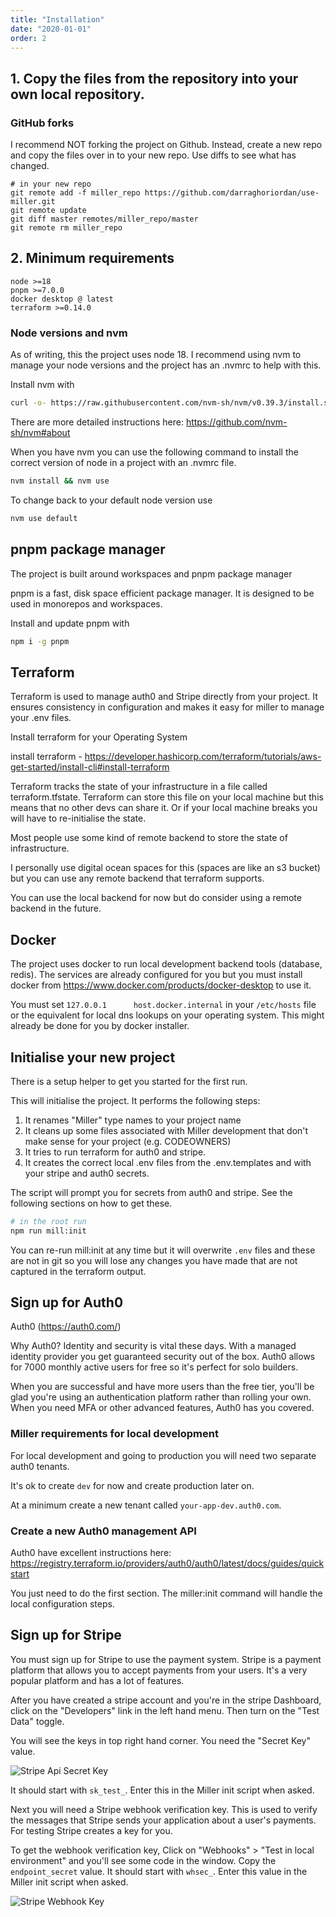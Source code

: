 ```yaml
---
title: "Installation"
date: "2020-01-01"
order: 2
---
```


## 1. Copy the files from the repository into your own local repository.

### GitHub forks

I recommend NOT forking the project on Github. Instead, create a new repo and copy the files over in to your new repo. Use diffs to see what has changed.

```
# in your new repo
git remote add -f miller_repo https://github.com/darraghoriordan/use-miller.git
git remote update
git diff master remotes/miller_repo/master
git remote rm miller_repo
```

## 2. Minimum requirements

```
node >=18
pnpm >=7.0.0
docker desktop @ latest
terraform >=0.14.0
```

### Node versions and nvm

As of writing, this the project uses node 18. I recommend using nvm to manage your node versions and the project has an .nvmrc to help with this.

Install nvm with

```bash
curl -o- https://raw.githubusercontent.com/nvm-sh/nvm/v0.39.3/install.sh | bash
```

There are more detailed instructions here: https://github.com/nvm-sh/nvm#about

When you have nvm you can use the following command to install the correct version of node in a project with an .nvmrc file.

```bash
nvm install && nvm use
```

To change back to your default node version use

```bash
nvm use default
```

## pnpm package manager

The project is built around workspaces and pnpm package manager

pnpm is a fast, disk space efficient package manager. It is designed to be used in monorepos and workspaces.

Install and update pnpm with

```bash
npm i -g pnpm
```

## Terraform

Terraform is used to manage auth0 and Stripe directly from your project. It ensures consistency in configuration and makes it easy for miller to manage your .env files.

Install terraform for your Operating System

install terraform - https://developer.hashicorp.com/terraform/tutorials/aws-get-started/install-cli#install-terraform

Terraform tracks the state of your infrastructure in a file called terraform.tfstate. Terraform can store this file on your local machine but this means that no other devs can share it. Or if your local machine breaks you will have to re-initialise the state.

Most people use some kind of remote backend to store the state of infrastructure.

I personally use digital ocean spaces for this (spaces are like an s3 bucket) but you can use any remote backend that terraform supports.

You can use the local backend for now but do consider using a remote backend in the future.

## Docker

The project uses docker to run local development backend tools (database, redis). The services are already configured for you but you must install docker from https://www.docker.com/products/docker-desktop to use it.

You must set `127.0.0.1      host.docker.internal` in your `/etc/hosts` file or the equivalent for local dns lookups on your operating system. This might already be done for you by docker installer.

## Initialise your new project

There is a setup helper to get you started for the first run.

This will initialise the project. It performs the following steps:

1. It renames "Miller" type names to your project name
2. It cleans up some files associated with Miller development that don't make sense for your project (e.g. CODEOWNERS)
3. It tries to run terraform for auth0 and stripe.
4. It creates the correct local .env files from the .env.templates and with your stripe and auth0 secrets.

The script will prompt you for secrets from auth0 and stripe. See the following sections on how to get these.

```bash
# in the root run
npm run mill:init
```

You can re-run mill:init at any time but it will overwrite `.env` files and these are not in git so you will lose any changes you have made that are not captured in the terraform output.

## Sign up for Auth0

Auth0 (https://auth0.com/)

Why Auth0? Identity and security is vital these days. With a managed identity provider you get guaranteed security out of the box. Auth0 allows for 7000 monthly active users for free so it's perfect for solo builders.

When you are successful and have more users than the free tier, you'll be glad you're using an authentication platform rather than rolling your own. When you need MFA or other advanced features, Auth0 has you covered.

### Miller requirements for local development

For local development and going to production you will need two separate auth0 tenants.

It's ok to create `dev` for now and create production later on.

At a minimum create a new tenant called `your-app-dev.auth0.com`.

### Create a new Auth0 management API

Auth0 have excellent instructions here: https://registry.terraform.io/providers/auth0/auth0/latest/docs/guides/quickstart

You just need to do the first section. The miller:init command will handle the local configuration steps.

## Sign up for Stripe

You must sign up for Stripe to use the payment system. Stripe is a payment platform that allows you to accept payments from your users. It's a very popular platform and has a lot of features.

After you have created a stripe account and you're in the stripe Dashboard, click on the "Developers" link in the left hand menu. Then turn on the "Test Data" toggle.

You will see the keys in top right hand corner. You need the "Secret Key" value.

![Stripe Api Secret Key](stripe-setup-images/stripe-test-key.png)

It should start with `sk_test_`. Enter this in the Miller init script when asked.

Next you will need a Stripe webhook verification key. This is used to verify the messages that Stripe sends your application about a user's payments. For testing Stripe creates a key for you.

To get the webhook verification key, Click on "Webhooks" > "Test in local environment" and you'll see some code in the window. Copy the `endpoint_secret` value. It should start with `whsec_`. Enter this value in the Miller init script when asked.

![Stripe Webhook Key](stripe-setup-images/stripe-webhooks-key.png)
